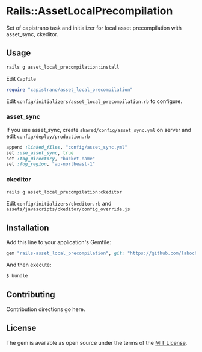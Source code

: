 # Rails::AssetLocalPrecompilation

Set of capistrano task and initializer for local asset precompilation with asset_sync, ckeditor.

## Usage

```bash
rails g asset_local_precompilation:install
```

Edit `Capfile`

```ruby
require "capistrano/asset_local_precompilation"
```

Edit `config/initializers/asset_local_precompilation.rb` to configure.

### asset_sync

If you use asset_sync, create `shared/config/asset_sync.yml` on server and edit `config/deploy/production.rb`

```ruby
append :linked_files, "config/asset_sync.yml"
set :use_asset_sync, true
set :fog_directory, "bucket-name"
set :fog_region, "ap-northeast-1"
```

### ckeditor

```bash
rails g asset_local_precompilation:ckeditor
```

Edit `config/initializers/ckeditor.rb` and `assets/javascripts/ckeditor/config_override.js`

## Installation
Add this line to your application's Gemfile:

```ruby
gem "rails-asset_local_precompilation", git: "https://github.com/labocho/rails-asset_local_precompilation.git", require: "rails/asset_local_precompilation"
```

And then execute:
```bash
$ bundle
```

## Contributing
Contribution directions go here.

## License
The gem is available as open source under the terms of the [MIT License](https://opensource.org/licenses/MIT).
